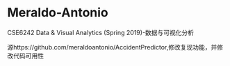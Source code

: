 # Meraldo-Antonio
CSE6242 Data &amp; Visual Analytics (Spring 2019)-数据与可视化分析

源https://github.com/meraldoantonio/AccidentPredictor,修改复现功能，并修改代码可用性
